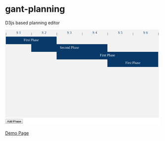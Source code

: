 gant-planning
=============

D3js based planning editor

![Demo Image](demo.png)

[Demo Page](http://javascript-ninja.fr/planning/)
